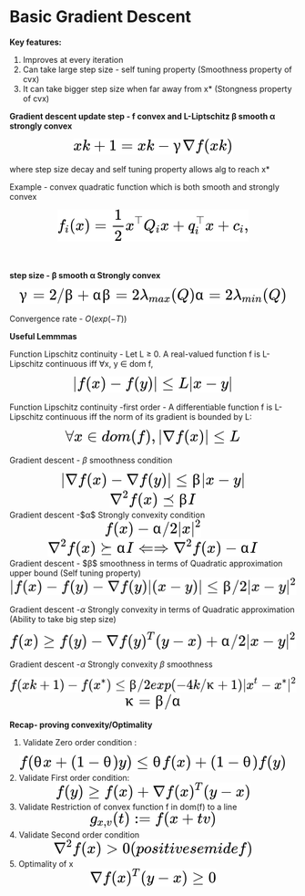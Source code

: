 
# Basic Gradient Descent 

**Key features:**
1. Improves at every iteration
2. Can take large step size - self tuning property (Smoothness property of cvx)
3. It can take bigger step size when far away from x* (Stongness property of cvx)

**Gradient descent update step - f convex and L-Liptschitz β smooth α strongly convex**

<!-- $$
xk+1 = xk − γ∇f(xk)
$$ --> 

<div align="center"><img style="background: white;" src="../svg/W3ZAMmoqIM.svg"></div>

where step size decay and self tuning property allows alg to reach x*

Example - convex quadratic function which is both smooth and strongly convex
<!-- $$
f_i(x) = \frac{1}{2} x^{\top}Q_ix + q_i^{\top} x + c_i,
$$ --> 

<div align="center"><img style="background: white;" src="../svg/M85bXbQdbc.svg"></div>


<br>
<br>



**step size - β smooth α Strongly convex**
<!-- $$
γ = 2/β+α \\β=2\lambda_{max}(Q) \\α =2\lambda_{min}(Q)
$$ --> 

<div align="center"><img style="background: white;" src="../svg/fpzmfEmzrQ.svg"></div>

Convergence rate - $O(exp(-T))$


**Useful Lemmmas**

Function Lipschitz continuity -  Let L ≥ 0. A real-valued function f is L-Lipschitz continuous iff ∀x, y ∈ dom f,
<!-- $$
|f(x) − f(y)| ≤ L|x − y|
$$ --> 

<div align="center"><img style="background: white;" src="../svg/WAD6AJYPFI.svg"></div>


Function Lipschitz continuity -first order - A differentiable function f is L-Lipschitz continuous iff the norm of its gradient is bounded by L:

<!-- $$
∀x ∈ dom(f), |∇f(x)| ≤ L
$$ --> 

<div align="center"><img style="background: white;" src="../svg/di2EW6WZtM.svg"></div>

Gradient descent  - $β$ smoothness condition
<!-- $$
|∇f(x) − ∇f(y)| ≤ β|x − y|
$$ --> 

<div align="center"><img style="background: white;" src="../svg/uMZFSEW0JL.svg"></div>
<!-- $$
∇^2f(x) \preceq βI 
$$ --> 

<div align="center"><img style="background: white;" src="../svg/4Kre4CgD6h.svg"></div>
Gradient descent -$α$ Strongly convexity condition
<!-- $$
f(x) - α/2|x|^2
$$ --> 

<div align="center"><img style="background: white;" src="../svg/T9oa9LM1Ov.svg"></div>
<!-- $$
∇^2f(x) \succeq αI ⇐⇒ ∇^2f(x) − αI
$$ --> 

<div align="center"><img style="background: white;" src="../svg/4YWUVW7tHK.svg"></div>
Gradient descent - $β$ smoothness in terms of Quadratic approximation upper bound  (Self tuning property)
<!-- $$
|f(x) − f(y) − ∇f(y)| (x − y)| ≤ β/2|x − y|^2
$$ --> 

<div align="center"><img style="background: white;" src="../svg/jBU5ogJX2Q.svg"></div>

Gradient descent -$α$ Strongly convexity in terms of Quadratic approximation (Ability to take big step size)
<!-- $$
f(x) ≥ f(y) − ∇f(y)^T(y − x) + α/2|x − y|^2
$$ --> 

<div align="center"><img style="background: white;" src="../svg/AopCf3TT45.svg"></div>

Gradient descent -$α$ Strongly convexity $β$ smoothness 
<!-- $$
f(xk+1) − f(x^∗) ≤β/2exp (−4k /κ + 1)|x^t − x^∗|^2
$$ --> 

<div align="center"><img style="background: white;" src="../svg/7Tlxh2kdXJ.svg"></div>
<!-- $$
κ = β/α
$$ --> 

<div align="center"><img style="background: white;" src="../svg/4vnbS3TIvb.svg"></div>


**Recap- proving convexity/Optimality**
1. Validate Zero order condition :
<!-- $$
f(θx + (1 − θ)y) ≤ θf(x) + (1 − θ)f(y)
$$ --> 

<div align="center"><img style="background: white;" src="../svg/A2ByiQ9MIM.svg"></div>
2. Validate First order condition:
<!-- $$
f(y) ≥ f(x) + ∇f(x)^T(y − x)
$$ --> 

<div align="center"><img style="background: white;" src="../svg/iHbd5Lrqdy.svg"></div>
3. Validate Restriction of convex function f in dom(f) to a line
<!-- $$
g_{x,v}(t) := f(x + tv)
$$ --> 

<div align="center"><img style="background: white;" src="../svg/VKgMOJ1XMt.svg"></div>
4. Validate Second order condition
<!-- $$
∇^2f(x) > 0 (positive semidef)
$$ --> 

<div align="center"><img style="background: white;" src="../svg/yeGHWL5yGK.svg"></div>
5. Optimality of x
<!-- $$
∇f(x)^T(y − x) ≥ 0
$$ --> 

<div align="center"><img style="background: white;" src="../svg/flQAPrwXDZ.svg"></div>



